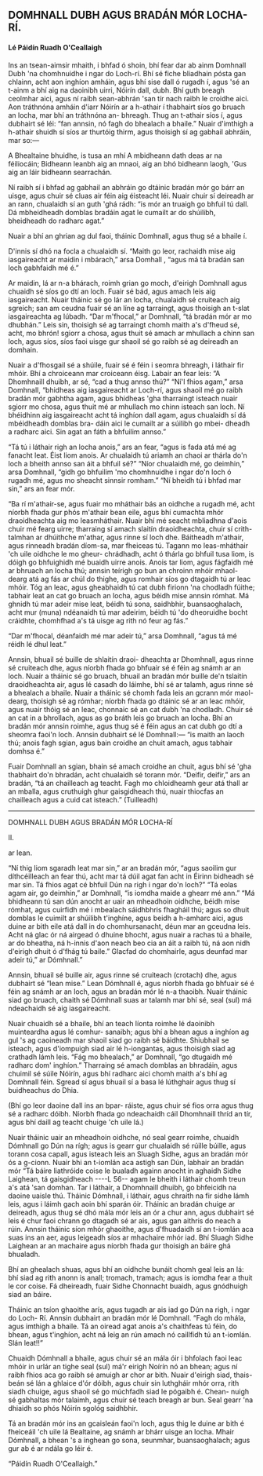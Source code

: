 ## DOMHNALL DUBH AGUS BRADÁN MÓR LOCHA-RÍ.

#### Lé Páidín Ruadh O'Ceallaigh

Ins an tsean-aimsir mhaith, i bhfad ó shoin,
bhí fear dar ab ainm Domhnall Dubh 'na
chomhnuidhe i ngar do Loch-rí.  Bhí sé fiche
bliadhain pósta gan chlainn, acht aon inghíon
amháin, agus bhí sise dall ó rugadh í, agus
'sé an t-ainm a bhí aig na daoinibh uirri,
Nóirín dall, dubh.  Bhí guth breagh ceolmhar
aici, agus ní raibh sean-abhrán 'san tír nach raibh
le croidhe aici.  Aon tráthnóna amháin d'iarr
Nóirín ar a h-athair í thabhairt síos go
bruach an locha, mar bhí an tráthnóna an-
bhreagh.  Thug an t-athair síos í, agus dubhairt
sé léi: “fan annsin, nó fagh do bhealach a
bhaile.”  Nuair d'imthigh a h-athair shuidh sí
síos ar thurtóig thirm, agus thoisigh sí ag gabhail
abhráin, mar so:—

A Bhealtaine bhuidhe, is tusa an mhí
A mbidheann dath deas ar na féiliocáin;
Bidheann leanbh aig an mnaoi, aig an bhó bidheann
laogh,
'Gus aig an láir bidheann searrachán.

Ní raibh sí i bhfad ag gabhail an abhráin go
dtáinic bradán mór go bárr an uisge, agus
chuir sé cluas air féin aig éisteacht léi.
Nuair chuir sí deireadh ar an rann, chualaidh
sí an guth 'ghá rádh: “is mór an truaigh go
bhfuil tú dall.  Dá mbheidheadh domblas
bradáin agat le cumailt ar do shúilibh,
bheidheadh do radharc agat.”

Nuair a bhí an ghrian ag dul faoi, tháinic
Domhnall, agus thug sé a bhaile í.

D'innis sí dhó na focla a chualaidh sí.
“Maith go leor, rachaidh mise aig iasgaireacht
ar maidin i mbárach,” arsa Domhall , “agus má
tá bradán san loch gabhfaidh mé é.”

Ar maidin, lá ar n-a bhárach, roimh grian
go moch, d'eirigh Domhnall agus chuaidh sé síos go
dtí an loch.  Fuair sé bád, agus amach leis aig
iasgaireacht.  Nuair tháinic sé go lár an
locha, chualaidh sé cruiteach aig sgreich; san
am ceudna fuair sé an líne ag tarraingt,
agus thoisigh an t-slat iasgaireachta ag
lúbadh.  “Dar m'fhocal,” ar Domhnall, “tá
bradán mór ar mo dhubhán.”  Leis sin,
thoisigh sé ag tarraingt chomh maith a's d'fheud
sé, acht, mo bhrón! sgiorr a chosa, agus thuit sé
amach ar mhullach a chinn san loch, agus síos,
síos faoi uisge gur shaoil sé go raibh sé ag
deireadh an domhain.

Nuair a d'fhosgail sé a shúile, fuair sé é
féin i seomra bhreagh, i láthair fir mhóir.  Bhí
a chroiceann mar croiceann éisg.  Labair
an fear leis: “A Dhomhnaill dhuibh, ar sé,
“cad a thug annso thú?”  “Ní'l fhios agam,”
arsa Domhnall, “bhidheas aig iasgaireacht ar
Loch-rí, agus shaoil mé go raibh bradán mór
gabhtha agam, agus bhidheas 'gha tharraingt
isteach nuair sgiorr mo chosa, agus thuit mé ar
mhullach mo chinn isteach san loch.  Ní bhéidhinn
aig iasgaireacht acht tá inghíon dall agam,
agus chualaidh sí dá mbéidheadh domblas bra-
dáin aici le cumailt ar a súilibh go mbei-
dheadh a radharc aici.  Sin agat an fáth a
bhfuilim annso.”

“Tá tú i láthair righ an locha anois,” ars
an fear, “agus is fada atá mé ag fanacht leat.
Éist liom anois.  Ar chualaidh tú ariamh an
chaoi ar thárla do'n loch a bheith annso san
áit a bhfuil sé?”  “Níor chualaidh mé, go
deimhin,” arsa Domhnall, “gidh go bhfuilim
'mo chomhnuidhe i ngar do'n loch ó rugadh mé,
agus mo sheacht sinnsir romham.”  “Ní bheidh tú
i bhfad mar sin,” ars an fear mór.

“Ba rí m'athair-se, agus fuair mo mháthair
bás an oidhche a rugadh mé, acht níorbh fhada
gur phós m'athair bean eile, agus bhí cumachta
mhór draoidheachta aig mo leasmháthair.
Nuair bhí mé seacht mbliadhna d'aois chuir
mé fearg uirre; tharraing sí amach
slaitín draoidheachta, chuir sí crith-talmhan
ar dhúithche m'athar, agus rinne sí loch dhe.
Báitheadh m'athair, agus rinneadh bradán
díom-sa, mar fheiceas tú.  Tagann mo
leas-mháthair 'ch uile oidhche le mo gheur-
chrádhadh, acht ó thárla go bhfuil tusa liom, is
dóigh go bhfuighidh mé buaidh uirre anois.
Anois tar liom, agus fágfaidh mé ar bhruach an
locha thú; annsin teírigh go bun an chroinn
mhóir mhaol-dearg atá ag fás ar chúl do
thighe, agus romhair síos go dtagaidh tú ar leac
mhóir.  Tóg an leac, agus gheabhaidh tú cat dubh
firionn 'na chodladh fúithe; tabhair leat an
cat go bruach an locha, agus béidh mise annsin
rómhat.  Má ghnidh tú mar adeir mise leat,
béidh tú sona, saidhbhir, buansaoghalach, acht
mur (muna) ndéanaidh tú mar adeirim, béidh
tú 'do dheoruidhe bocht cráidhte, chomhfhad a's
tá uisge ag rith nó feur ag fás.”

“Dar m'fhocal, déanfaidh mé mar adeir
tú,” arsa Domhnall, “agus tá mé réidh lé
dhul leat.”

Annsin, bhuail sé buille de shlaitín draoi-
dheachta ar Dhomhnall, agus rinne sé cruiteach
dhe, agus níorbh fhada go bhfuair sé é féin ag
snámh ar an loch.  Nuair a tháinic sé go
bruach, bhuail an bradán mór buille de'n
tslaitín draoidheachta air, agus lé casadh do
láimhe, bhí sé ar talamh, agus rinne sé a bhealach
a bhaile.  Nuair a tháinic sé chomh fada leis
an gcrann mór maol-dearg, thoisigh sé ag
rómhar; níorbh fhada go dtáinic sé ar an
leac mhóir, agus nuair thóig sé an leac, chonnaic
sé an cat dubh 'na chodladh.  Chuir sé an
cat in a bhrollach, agus as go bráth leis go
bruach an locha.  Bhí an bradán mór annsin
roimhe, agus thug sé é féin agus an cat dubh go
dtí a sheomra faoi'n loch.  Annsin dubhairt
sé lé Domhnall:— “is maith an laoch thú;
anois fagh sgian, agus bain croidhe an chuit
amach, agus tabhair domhsa é.”

Fuair Domhnall an sgian, bhain sé amach
croidhe an chuit, agus bhí sé 'gha thabhairt do'n
bhradán, acht chualaidh sé torann mór.
“Deifir, deifir,” ars an bradán, “tá an
chailleach ag teacht.  Fagh mo chloidheamh geur
atá thall ar an mballa, agus cruthuigh ghur
gaisgidheach thú, nuair thiocfas an chailleach agus
a cuid cat isteach.”  (Tuilleadh)


----

DOMHNALL DUBH AGUS BRADÁN MÓR
LOCHA-RÍ

II.

ar lean.

“Ní thig liom sgaradh leat mar sin,” ar an
bradán mór, “agus saoilim gur díthcéilleach
an fear thú, acht mar tá dúil agat fan acht in
Éirinn bidheadh sé mar sin.  Tá fhios agat cé
bhfuil Dún na righ i ngar do'n loch?”  “Tá
eolas agam air, go deimhin,” ar Domhnall,
“is iomdha maide a ghearr mé ann.”  “Má
bhidheann tú san dún anocht ar uair an
mheadhoin oidhche, béidh mise rómhat, agus cuirfidh
mé i mbealach sáidhbhris fhagháil thú; agus so
dhuit domblas le cuimilt ar shúilibh t'inghíne,
agus beidh a h-amharc aici, agus duine ar bith eile
atá dall in do chomhursanacht, déun mar an
gceudna leis.  Acht ná glac ór ná airgead
ó dhuine bhocht, agus nuair a rachas tú a
bhaile, ar do bheatha, ná h-innis d'aon neach
beo cia an áit a raibh tú, ná aon nidh d'eirigh
dhuit ó d'fhág tú baile.”  Glacfad do
chomhairle, agus deunfad mar adeir tú,” ar
Dómhnall.”

Annsin, bhuail sé buille air, agus rinne sé
cruiteach (crotach) dhe, agus dubhairt sé
“lean mise.”  Lean Dómhnall é, agus níorbh
fhada go bhfuair sé é féin ag snámh ar an
loch, agus an bradán mór lé n-a thaoibh.  Nuair
tháinic siad go bruach, chaith sé Dómhnall
suas ar talamh mar bhí sé, seal (sul) má
ndeachaidh sé aig iasgaireacht.

Nuair chuaidh sé a bhaile, bhí an teach líonta
roimhe lé daoinibh muinteardha agus lé comhur-
sanaibh; agus bhí a bhean agus a inghíon ag gul 's ag
caoineadh mar shaoil siad go raibh sé báidhte.
Shiubhail se isteach, agus d'iompuigh siad air
lé h-iongantas, agus thoisigh siad ag crathadh
lámh leis.  “Fág mo bhealach,” ar Domhnall,
“go dtugaidh mé radharc dom' inghíon.”
Tharraing sé amach domblas an bhradáin,
agus chuimil sé súile Nóirín, agus bhí radharc aici
chomh maith a's bhí ag Domhnall féin.  Sgread
sí agus bhuail sí a basa lé lúthghair agus thug sí
buidheachus do Dhia.

(Bhí go leor daoine dall ins an bpar-
ráiste, agus chuir sé fios orra agus thug sé a
radharc dóibh.  Níorbh fhada go ndeachaidh
cáil Dhomhnaill thríd an tír, agus bhí daill ag
teacht chuige 'ch uile lá.)

Nuair tháinic uair an mheadhoin oidhche, nó
seal gearr roimhe, chuaidh Dómhnall go Dún
na rígh; agus is gearr gur chualaidh sé rúille
búille, agus torann cosa capall, agus isteach leis
an Sluagh Sidhe, agus an bradán mór ós a
g-cionn.  Nuair bhi an t-iomlán aca astigh
san Dún, labhair an bradán mór “Tá
báire liathróide coise le bualadh againn
anocht in aghaidh Sidhe Laighean, tá gaisgidheach
----L 56--
agam le bheith i láthair chomh treun a's atá
'san domhan.  Tar i láthair, a Dhomhnaill
dhuibh, go bhfeicidh na daoine uaisle thú.
Tháinic Dómhnall, i láthair, agus chraith na fir
sidhe lámh leis, agus i láimh gach aoin bhí sparán
óir.  Tháinic an bradán chuige ar deireadh,
agus thug sé dhó mála mór leis an ór a chur
ann, agus dubhairt sé leis é chur faoi chrann
go dtagadh sé ar ais, agus gan aithris do neach
a rúin.  Annsin tháinic síon mhór ghaoithe, agus
d'fhuadaidh sí an t-iomlán aca suas ins an
aer, agus leigeadh síos ar mhachaire mhór iad.
Bhí Sluagh Sidhe Laighean ar an machaire agus
níorbh fhada gur thoisigh an báire ghá bhualadh.

Bhí an ghealach shuas, agus bhí an oidhche bunáit
chomh geal leis an lá: bhí siad ag rith anonn
is anall; tromach, tramach; agus is iomdha
fear a thuit le cor coise.  Fá dheireadh,
fuair Sidhe Chonnacht buaidh, agus gnódhuigh
siad an báire.

Tháinic an tsíon ghaoithe arís, agus tugadh
ar ais iad go Dún na righ, i ngar do Loch-
Rí.  Annsin dubhairt an bradán mór lé
Domhnall.  “Fagh do mhála, agus imthigh a bhaile.
Tá an oiread agat anois a's chaithfeas tú
féin, do bhean, agus t'inghíon, acht ná leig
an rún amach nó caillfidh tú an t-iomlán.
Slán leat!!”

Chuaidh Dómhnall a bhaile, agus chuir sé an
mála óir i bhfolach faoi leac mhóir in urlár
an tighe seal (sul) má'r eirigh Noírín nó an
bhean; agus ní raibh fhios aca go raibh sé amuigh
ar chor ar bith.  Nuair d'eirigh siad, thais-
beán sé lán a ghlaice d'ór dóibh, agus chuir sin
luthgháir mhór orra, rith siadh chuige, agus shaoil
sé go múchfadh siad le pógaibh é.  Chean-
nuigh sé gabhaltas mór talaimh, agus chuir sé
teach breagh ar bun.  Seal gearr 'na dhiaidh
so phós Nóirín sgológ saidhbhir.

Tá an bradán mór ins an gcaisleán
faoi'n loch, agus thig le duine ar bith é fheiceáil
'ch uile lá Bealtaine, ag snámh ar bhárr
uisge an locha.  Mhair Dómhnall, a bhean 's
a inghean go sona, seunmhar, buansaoghalach;
agus gur ab é ar ndála go léir é.

“Páidín Ruadh O'Ceallaigh.”
